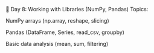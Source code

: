📌 Day 8: Working with Libraries (NumPy, Pandas)
Topics:

NumPy arrays (np.array, reshape, slicing)

Pandas (DataFrame, Series, read_csv, groupby)

Basic data analysis (mean, sum, filtering)

